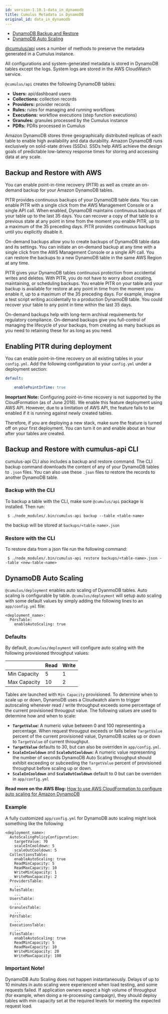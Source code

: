```yaml
---
id: version-1.10.1-data_in_dynamodb
title: Cumulus Metadata in DynamoDB
original_id: data_in_dynamodb
---
```


* [DynamoDB Backup and Restore](#backup-and-restore-with-aws)
* [DynamoDB Auto Scaling](#dynamodb-auto-scaling)

[@cumulus/api](https://www.npmjs.com/package/@cumulus/api) uses a number of methods to preserve the metadata generated in a Cumulus instance.

All configurations and system-generated metadata is stored in DynamoDB tables except the logs. System logs are stored in the AWS CloudWatch service.

`@cumulus/api` creates the following DynamoDB tables:

- **Users:** api/dashboard users
- **Collections:** collection records 
- **Providers:** provider records
- **Rules:** rules for managing and running workflows
- **Executions:** workflow executions (step function executions)
- **Granules:** granules processed by the Cumulus instance
- **PDRs:** PDRs processed in Cumulus

Amazon DynamoDB stores three geographically distributed replicas of each table to enable high availability and data durability. Amazon DynamoDB runs exclusively on solid-state drives (SSDs). SSDs help AWS achieve the design goals of predictable low-latency response times for storing and accessing data at any scale.

## Backup and Restore with AWS

You can enable point-in-time recovery (PITR) as well as create an on-demand backup for your Amazon DynamoDB tables.

PITR provides continuous backups of your DynamoDB table data. You can enable PITR with a single click from the AWS Management Console or a single API call. When enabled, DynamoDB maintains continuous backups of your table up to the last 35 days. You can recover a copy of that table to a previous state at any point in time from the moment you enable PITR, up to a maximum of the 35 preceding days. PITR provides continuous backups until you explicitly disable it.

On-demand backups allow you to create backups of DynamoDB table data and its settings. You can initiate an on-demand backup at any time with a single click from the AWS Management Console or a single API call. You can restore the backups to a new DynamoDB table in the same AWS Region at any time.

PITR gives your DynamoDB tables continuous protection from accidental writes and deletes. With PITR, you do not have to worry about creating, maintaining, or scheduling backups. You enable PITR on your table and your backup is available for restore at any point in time from the moment you enable it, up to a maximum of the 35 preceding days. For example, imagine a test script writing accidentally to a production DynamoDB table. You could recover your table to any point in time within the last 35 days.

On-demand backups help with long-term archival requirements for regulatory compliance. On-demand backups give you full-control of managing the lifecycle of your backups, from creating as many backups as you need to retaining these for as long as you need.

## Enabling PITR during deployment

You can enable point-in-time recovery on all existing tables in your `config.yml`. Add the following configuration to your `config.yml` under a deployment section:

```yaml
default:

    enablePointInTime: true
```

**Imoprtant Note:** Configuring point-in-time recovery is not supported by the CloudFormation (as of June 2018). We enable this feature deployment using AWS API. However, due to a limitation of AWS API, the feature fails to be enabled if it is running against newly created tables.

Therefore, if you are deploying a new stack, make sure the feature is turned off on your first deployment. You can turn it on and enable about an hour after your tables are created.


## Backup and Restore with cumulus-api CLI

cumulus-api CLI also includes a backup and restore command. The CLI backup command downloads the content of any of your DynamoDB tables to `.json` files. You can also use these `.json` files to restore the records to another DynamoDB table.

### Backup with the CLI

To backup a table with the CLI, make sure `@cumulus/api` package is installed. Then run:

     $ ./node_modules/.bin/cumulus-api backup --table <table-name>

the backup will be stored at `backups/<table-name>.json`

### Restore with the CLI

To restore data from a json file run the following command:

     $ ./node_modules/.bin/cumulus-api restore backups/<table-name>.json --table <new-table-name>

## DynamoDB Auto Scaling

`@cumulus/deployment` enables auto scaling of DyanmoDB tables. Auto scaling is configurable by table. `@cumulus/deployment` will setup auto scaling with some default values by simply adding the following lines to an `app/config.yml` file:

```
<deployment_name>:
  PdrsTable:
    enableAutoScaling: true  
```

### Defaults

By default, `@cumulus/deployment` will configure auto scaling with the following provisioned throughput values:

|              | Read | Write |
|--------------|------|-------|
| Min Capacity | 5    | 1     |
| Max Capacity | 10   | 2     |

Tables are launched with `Min Capacity` provisioned. To determine when to scale up or down, DynamoDB uses a Cloudwatch alarm to trigger autoscaling whenever read / write throughput exceeds some percentage of the current provisioned througput value. The following values are used to determine how and when to scale:

* **`TargetValue`:** A numeric value between 0 and 100 representing a percentage. When request througput exceeds or falls below `TargetValue` percent of the current provisioned value, DynamoDB scales up or down to `TargetValue` of current throughput.
* **`TargetValue`** defaults to 30, but can also be overriden in `app/config.yml`.
* **`ScaleInCooldown`** and **`ScaleOutCooldown`:** A numeric value representing the number of seconds DynamoDB Auto Scaling throughput should exhibit exceeding or subceeding the `TargetValue` percent of provisioned throughput before scaling up or down.
* **`ScaleInCooldown`** and **`ScaleOutCooldown`** default to 0 but can be overriden in `app/config.yml`

**Read more on the AWS Blog:** [How to use AWS CloudFormation to configure auto scaling for Amazon DynamoDB](https://aws.amazon.com/blogs/database/how-to-use-aws-cloudformation-to-configure-auto-scaling-for-amazon-dynamodb-tables-and-indexes/)

### Example

A fully customized `app/config.yml` for DynamoDB auto scaling might look something like the following:

```
<deployment_name>:
  AutoScalingPolicyConfiguration:
    targetValue: 70
    scaleInCooldown: 5
    scaleOutCooldown: 5
  CollectionsTable:
    enableAutoScaling: true
    ReadMinCapacity: 5
    ReadMaxCapacity: 10
    WriteMinCapacity: 1
    WriteMaxCapacity: 2
  ProvidersTable:
    ...
  RulesTable:
    ...
  UsersTable:
    ...
  GranulesTable:
    ...
  PdrsTable:
    ...
  ExecutionsTable:
    ...  
  FilesTable:
    enableAutoScaling: true
    ReadMinCapacity: 5
    ReadMaxCapacity: 10
    WriteMinCapacity: 20
    WriteMaxCapacity: 100
```

### Important Note!

DynamoDB Auto Scaling does not happen instantaneously. Delays of up to 10 minutes in auto scaling were experienced when load testing, and some requests failed. If application owners expect a high volume of throughput (for example, when doing a re-processing campaign), they should deploy tables with min capacity set at the required levels for meeting the expected request load.
